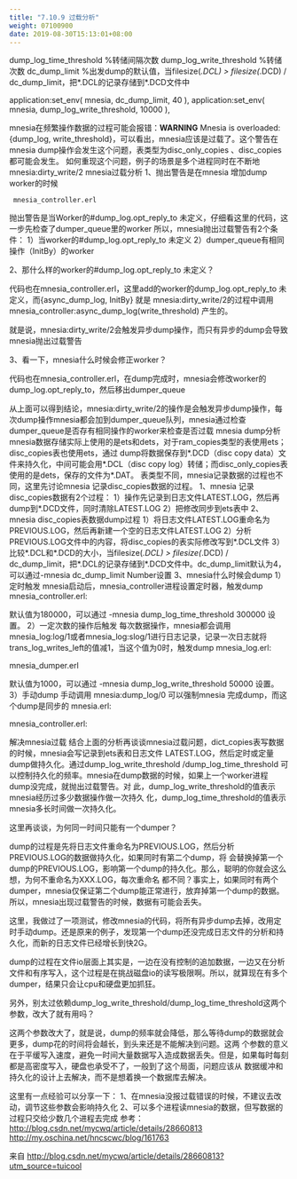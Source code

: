```yaml
---
title: "7.10.9 过载分析"
weight: 07100900
date: 2019-08-30T15:13:01+08:00
---
```

dump_log_time_threshold %转储间隔次数
dump_log_write_threshold %转储次数
dc_dump_limit %出发dump的默认值，当filesize(*.DCL) > filesize(*.DCD) / dc_dump_limit，把*.DCL的记录存储到*.DCD文件中

application:set_env( mnesia, dc_dump_limit, 40 ),
application:set_env( mnesia, dump_log_write_threshold, 10000 ),

mnesia在频繁操作数据的过程可能会报错：**WARNING** Mnesia is overloaded: {dump_log, write_threshold}，可以看出，mnesia应该是过载了。这个警告在mnesia dump操作会发生这个问题，表类型为disc_only_copies 、disc_copies都可能会发生。
如何重现这个问题，例子的场景是多个进程同时在不断地mnesia:dirty_write/2
mnesia过载分析
1、抛出警告是在mnesia 增加dump worker的时候

     mnesia_controller.erl

抛出警告是当Worker的#dump_log.opt_reply_to 未定义，仔细看这里的代码，这一步先检查了dumper_queue里的worker
所以，mnesia抛出过载警告有2个条件：
  1）当worker的#dump_log.opt_reply_to 未定义
  2）dumper_queue有相同操作（InitBy）的worker

2、那什么样的worker的#dump_log.opt_reply_to 未定义？

代码也在mnesia_controller.erl，这里add的worker的dump_log.opt_reply_to 未定义，而{async_dump_log, InitBy} 就是 mnesia:dirty_write/2的过程中调用 mnesia_controller:async_dump_log(write_threshold) 产生的。

就是说，mnesia:dirty_write/2会触发异步dump操作，而只有异步的dump会导致mnesia抛出过载警告

3、看一下，mnesia什么时候会修正worker？

代码也在mnesia_controller.erl，在dump完成时，mnesia会修改worker的dump_log.opt_reply_to，然后移出dumper_queue

从上面可以得到结论，mnesia:dirty_write/2的操作是会触发异步dump操作，每次dump操作mnesia都会加到dumper_queue队列，mnesia通过检查dumper_queue是否存有相同操作的worker来检查是否过载
mnesia dump分析
mnesia数据存储实际上使用的是ets和dets，对于ram_copies类型的表使用ets；disc_copies表也使用ets，通过 dump将数据保存到*.DCD（disc copy data）文件来持久化，中间可能会用*.DCL（disc copy log）转储；而disc_only_copies表使用的是dets，保存的文件为*.DAT。
表类型不同，mnesia记录数据的过程也不同，这里先讨论mnesia 记录disc_copies数据的过程。
1、mnesia 记录disc_copies数据有2个过程：
   1）操作先记录到日志文件LATEST.LOG，然后再dump到*.DCD文件，同时清除LATEST.LOG
   2）把修改同步到ets表中
2、mnesia disc_copies表数据dump过程
   1）将日志文件LATEST.LOG重命名为PREVIOUS.LOG，然后再新建一个空的日志文件LATEST.LOG
   2）分析PREVIOUS.LOG文件中的内容，将disc_copies的表实际修改写到*.DCL文件
   3）比较*.DCL和*.DCD的大小，当filesize(*.DCL) > filesize(*.DCD) / dc_dump_limit，把*.DCL的记录存储到*.DCD文件中。dc_dump_limit默认为4，可以通过-mnesia dc_dump_limit Number设置
3、mnesia什么时候会dump
  1）定时触发
   mnesia启动后，mnesia_controller进程设置定时器，触发dump
   mnesia_controller.erl:

默认值为180000，可以通过 -mnesia dump_log_time_threshold 300000 设置。
  2）一定次数的操作后触发
     每次数据操作，mnesia都会调用mnesia_log:log/1或者mnesia_log:slog/1进行日志记录，记录一次日志就将trans_log_writes_left的值减1，当这个值为0时，触发dump
     mnesia_log.erl:

mnesia_dumper.erl

默认值为1000，可以通过 -mnesia dump_log_write_threshold 50000 设置。
  3）手动dump
   手动调用 mnesia:dump_log/0  可以强制mnesia 完成dump，而这个dump是同步的
   mnesia.erl:

mnesia_controller.erl:

解决mnesia过载
结合上面的分析再谈谈mnesia过载问题，dict_copies表写数据的时候，mnesia会写记录到ets表和日志文件 LATEST.LOG，然后定时或定量dump做持久化。通过dump_log_write_threshold /dump_log_time_threshold 可以控制持久化的频率。mnesia在dump数据的时候，如果上一个worker进程dump没完成，就抛出过载警告。对 此，dump_log_write_threshold的值表示mnesia经历过多少数据操作做一次持久 化，dump_log_time_threshold的值表示mnesia多长时间做一次持久化。

这里再谈谈，为何同一时间只能有一个dumper？

dump的过程是先将日志文件重命名为PREVIOUS.LOG，然后分析PREVIOUS.LOG的数据做持久化，如果同时有第二个dump，将 会替换掉第一个dump的PREVIOUS.LOG，影响第一个dump的持久化。那么，聪明的你就会这么想，为何不重命名为XXX.LOG，每次重命名 都不同？事实上，如果同时有两个dumper，mnesia仅保证第二个dump能正常进行，放弃掉第一个dump的数据。所以，mnesia出现过载警告的时候，数据有可能会丢失。

这里，我做过了一项测试，修改mnesia的代码，将所有异步dump去掉，改用定时手动dump。还是原来的例子，发现第一个dump还没完成日志文件的分析和持久化，而新的日志文件已经增长到快2G。

dump的过程在文件io层面上其实是，一边在没有控制的追加数据，一边又在分析文件和有序写入，这个过程是在挑战磁盘io的读写极限啊。所以，就算现在有多个dumper，结果只会让cpu和硬盘更加抓狂。

另外，别太过依赖dump_log_write_threshold/dump_log_time_threshold这两个参数，改大了就有用吗？

这两个参数改大了，就是说，dump的频率就会降低，那么等待dump的数据就会更多，dump花的时间将会越长，到头来还是不能解决到问题。这两 个参数的意义在于平缓写入速度，避免一时间大量数据写入造成数据丢失。但是，如果每时每刻都是高密度写入，硬盘也承受不了，一般到了这个局面，问题应该从 数据缓冲和持久化的设计上去解决，而不是想着换一个数据库去解决。

这里有一点经验可以分享一下：
1、在mnesia没报过载错误的时候，不建议去改动，调节这些参数会影响持久化
2、可以多个进程读mnesia的数据，但写数据的过程只交给少数几个进程去完成
参考：
<http://blog.csdn.net/mycwq/article/details/28660813>
<http://my.oschina.net/hncscwc/blog/161763>

来自 <http://blog.csdn.net/mycwq/article/details/28660813?utm_source=tuicool>
